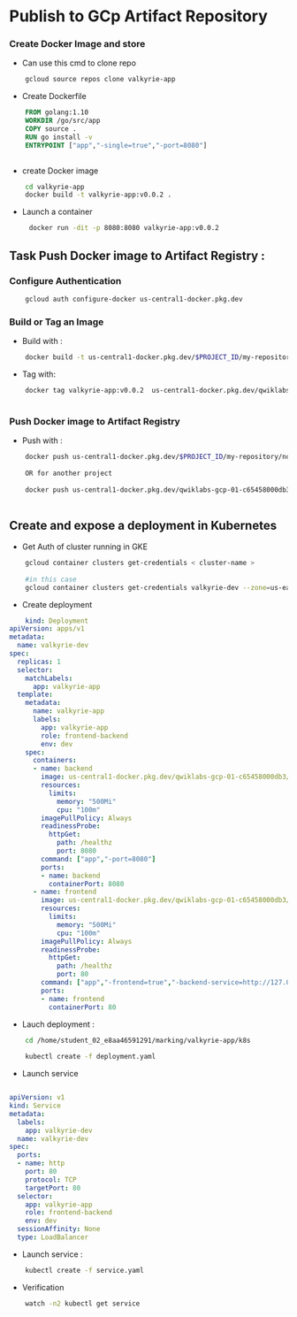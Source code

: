 # Publish to GCp Artifact Repository

### Create Docker Image and store

- Can use this cmd to clone repo

```bash
	gcloud source repos clone valkyrie-app
```

- Create Dockerfile

```Dockerfile
	FROM golang:1.10
	WORKDIR /go/src/app
	COPY source .
	RUN go install -v
	ENTRYPOINT ["app","-single=true","-port=8080"]
	
```

- create Docker image

```bash
	cd valkyrie-app 
	docker build -t valkyrie-app:v0.0.2 .
```

- Launch a container

```bash
	 docker run -dit -p 8080:8080 valkyrie-app:v0.0.2
```

## Task Push Docker image to Artifact Registry :

### Configure Authentication

```bash
	gcloud auth configure-docker us-central1-docker.pkg.dev
```

### Build or Tag an Image

- Build with :
```bash
	docker build -t us-central1-docker.pkg.dev/$PROJECT_ID/my-repository/node-app:0.2 .
```

- Tag with:

```bash
	docker tag valkyrie-app:v0.0.2  us-central1-docker.pkg.dev/qwiklabs-gcp-01-c65458000db3/valkyrie-docker-repo/valkyrie-app:v0.0.2
	
```

### Push Docker image to Artifact Registry

- Push with :
```bash
	docker push us-central1-docker.pkg.dev/$PROJECT_ID/my-repository/node-app:0.2
	
	OR for another project
	
	docker push us-central1-docker.pkg.dev/qwiklabs-gcp-01-c65458000db3/valkyrie-docker-repo/valkyrie-app:v0.0.2
	 
```



##  Create and expose a deployment in Kubernetes

- Get Auth of cluster running in GKE

```bash
	gcloud container clusters get-credentials < cluster-name >
	
	#in this case
	gcloud container clusters get-credentials valkyrie-dev --zone=us-east1-d
```

- Create deployment

```yaml
	kind: Deployment
apiVersion: apps/v1
metadata:
  name: valkyrie-dev
spec:
  replicas: 1
  selector:
    matchLabels:
      app: valkyrie-app
  template:
    metadata:
      name: valkyrie-app
      labels:
        app: valkyrie-app
        role: frontend-backend
        env: dev
    spec:
      containers:
      - name: backend
        image: us-central1-docker.pkg.dev/qwiklabs-gcp-01-c65458000db3/valkyrie-docker-repo/valkyrie-app:v0.0.2
        resources:
          limits:
            memory: "500Mi"
            cpu: "100m"
        imagePullPolicy: Always
        readinessProbe:
          httpGet:
            path: /healthz
            port: 8080
        command: ["app","-port=8080"]
        ports:
        - name: backend
          containerPort: 8080
      - name: frontend
        image: us-central1-docker.pkg.dev/qwiklabs-gcp-01-c65458000db3/valkyrie-docker-repo/valkyrie-app:v0.0.2
        resources:
          limits:
            memory: "500Mi"
            cpu: "100m"
        imagePullPolicy: Always
        readinessProbe:
          httpGet:
            path: /healthz
            port: 80
        command: ["app","-frontend=true","-backend-service=http://127.0.0.1:8080","-port=80"]
        ports:
        - name: frontend
          containerPort: 80
```

- Lauch deployment :
```bash
	cd /home/student_02_e8aa46591291/marking/valkyrie-app/k8s
	
	kubectl create -f deployment.yaml 
```

- Launch service

```yaml

apiVersion: v1
kind: Service
metadata:
  labels:
    app: valkyrie-dev
  name: valkyrie-dev
spec:
  ports:
  - name: http
    port: 80
    protocol: TCP
    targetPort: 80
  selector:
    app: valkyrie-app
    role: frontend-backend
    env: dev
  sessionAffinity: None
  type: LoadBalancer
```

- Launch service :
 
```bash
	kubectl create -f service.yaml
```

- Verification

```bash
	watch -n2 kubectl get service
```
